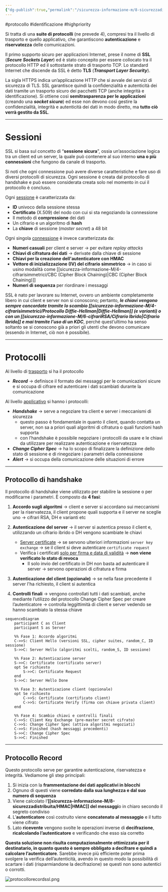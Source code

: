 ```yaml
---
{"dg-publish":true,"permalink":"/sicurezza-informazione-m/8-sicurezzadistribuita/ssl-tls/"}
---
```


#protocollo #identificazione #highpriority 

Si tratta di una **suite di protocolli** (ne prevede 4), compresi tra il livello di trasporto e quello applicativo, che garantiscono **autenticazione** e **riservatezza** delle comunicazioni. 

Il primo supporto sicuro per applicazioni Internet, prese il nome di **SSL** (***Secure Sockets Layer***) ed è stato concepito per essere collocato tra il protocollo HTTP ed il sottostante strato di trasporto TCP. Lo standard Internet che discende da SSL è detto **TLS** (***Transport Layer Security***).

La sigla HTTPS indica un’applicazione HTTP che si avvale dei servizi di sicurezza di TLS. SSL garantisce quindi la confidenzialità e autenticità dei dati tramite un trasporto sicuro dei pacchetti TCP (anche integrità e identificazione). Si ottiene così **semitrasparenza per le applicazioni** (creando una ***socket sicura***) ed esse non devono così gestire la confidenzialità, integrità e autenticità dei dati in modo diretto, ma **tutto ciò verrà gestito da SSL**.

---
# Sessioni 

SSL si basa sul concetto di “**sessione sicura**”, ossia un’associazione logica tra un client ed un server, la quale può contenere al suo interno **una o più connessioni** che fungono da canale di trasporto. 

Si noti che ogni connessione può avere diverse caratteristiche e fare uso di diversi protocolli di sicurezza. Ogni sessione è creata dal protocollo di handshake e può essere considerata creata solo nel momento in cui il protocollo è concluso.

Ogni <u>sessione</u> è caratterizzata da: 
- **ID** univoco della sessione stessa
- **Certificato** (X.509) del nodo con cui si sta negoziando la connessione
- Il metodo di **compressione** dei dati
- Un cifrario e un algoritmo di **hash**
- La **chiave** di sessione (*master secret*) a 48 bit

Ogni singola <u>connessione</u> è invece caratterizzata da:
- **Numeri casuali** per client e server -> per evitare *replay attacks*
- **Chiavi di cifratura dei dati** -> derivate dalla chiave di sessione
- **Chiavi per la creazione dell'autenticatore con HMAC**
- **Vettore di inizializzazione (IV) del cifrario simmetrico** -> in caso si usino modalità come [[sicurezza-informazione-M/4-cifrarisimmetrici/CBC (Cipher Block Chaining)\|CBC (Cipher Block Chaining)]]
- **Numeri di sequenza** per riordinare i messaggi

SSL è nato per lavorare su Internet, ovvero un ambiente completamente libero in cui client e server non si conoscono; pertanto, ***le chiavi vengono sempre concordate tramite lo scambio [[sicurezza-informazione-M/4-cifrarisimmetrici/Protocollo Diffie-Hellman\|Diffie-Hellman]] (e varianti) o con un [[sicurezza-informazione-M/6-cifrariRSA/Cifrario Ibrido\|Cifrario Ibrido]] e mai tramite l’uso di un KDC***, perché quest’ultimo ha senso soltanto se si conoscono già a priori gli utenti che devono comunicare (essendo in Internet, ciò non è possibile). 

---
# Protocolli

Al livello di <u>trasporto</u> si ha il protocollo 
- ***Record*** -> definisce il formato dei messaggi per le comunicazioni sicure e si occupa di cifrare ed autenticare i dati scambiati durante la comunicazione

Al livello <u>applicativo</u> si hanno i protocolli: 
- ***Handshake*** -> serve a negoziare tra client e server i meccanismi di sicurezza 
	- questo passo è fondamentale in quanto il client, quando contatta un server, non sa a priori quali algoritmi di cifratura o quali funzioni hash supporta
	- con l’handshake è possibile negoziare i protocolli da usare e le chiavi da utilizzare per realizzare autenticazione e riservatezza
- ***Change Cipher Spec*** -> ha lo scopo di finalizzare la definizione dello stato di sessione e di rinegoziare i parametri della connessione
- ***Alert*** -> si occupa della comunicazione delle situazioni di errore

---
## Protocollo di handshake

Il protocollo di handshake viene utilizzato per stabilire la sessione o per modificarne i parametri. È composto da **4 fasi**:

1. **Accordo sugli algoritmi** -> client e server si accordano sui meccanismi per la riservatezza, il client propone quali supporta e il server ne sceglie uno -> cifrari RSA, DH e varianti etc

2. **Autenticazione del server** -> il server si autentica presso il client e, utilizzando un cifrario ibrido o DH vengono scambiate le chiavi
	- <u>Server certificate</u> -> se servono ulteriori informazioni `server key exchange` -> se il client si deve autenticare `certificate request`
	- Verifica i certificati <u>solo per firma e data di validità</u> -> **non viene verificato lo stato di revoca**
		- Il solo invio del certificato in DH non basta ad autenticare il server -> servono operazioni di cifratura e firma

3. **Autenticazione del client (opzionale)** -> se nella fase precedente il server l'ha richiesto, il client si autentica

4. **Controlli finali** -> vengono controllati tutti i dati scambiati, anche mediante l’utilizzo del protocollo Change Cipher Spec per creare l’autenticatore -> controlla leggittimità di client e server vedendo se hanno scambiato la stessa chiave

```mermaid
sequenceDiagram
    participant C as Client
    participant S as Server

    %% Fase 1: Accordo algoritmi
    C->>S: Client Hello (versioni SSL, cipher suites, random_C, ID sessione)
    S->>C: Server Hello (algoritmi scelti, random_S, ID sessione)

    %% Fase 2: Autenticazione server
    S->>C: Certificate (certificato server)
    opt Se richiesto
        S->>C: Certificate Request
    end
    S->>C: Server Hello Done

    %% Fase 3: Autenticazione client (opzionale)
    opt Se richiesto
        C->>S: Certificate (certificato client)
        C->>S: Certificate Verify (firma con chiave privata client)
    end

    %% Fase 4: Scambio chiavi e controlli finali
    C->>S: Client Key Exchange (pre-master secret cifrato)
    C->>S: Change Cipher Spec (attiva algoritmi negoziati)
    C->>S: Finished (hash messaggi precedenti)
    S->>C: Change Cipher Spec
    S->>C: Finished

```

---
## Protocollo Record

Questo protocollo serve per garantire autenticazione, riservatezza e integrità. Vediamone gli step principali: 

1. Si inizia con la **frammentazione dei dati applicativi in blocchi**
2. Ognuno di questi viene **corredato dalla sua lunghezza e dal suo numero di sequenza**
3. Viene calcolato l’**[[sicurezza-informazione-M/8-sicurezzadistribuita/HMAC\|HMAC]] del messaggi**o in chiaro secondo il segreto condiviso
4. L’**autenticatore** così costruito viene **concatenato al messaggio** e il tutto viene cifrato
5. Lato **ricevente** vengono svolte le operazioni inverse di **decifrazione**, **ricalcolando l’autenticatore** e verificando che esso sia corretto

**Questa soluzione non risulta computazionalmente ottimizzata per il destinatario, in quanto questo è sempre obbligato a decifrare e quindi a calcolare l’autenticatore**. Sarebbe invece più efficiente poter prima svolgere la verifica dell’autenticità, avendo in questo modo la possibilità di scartare i dati (risparmiandone la decifrazione) se questi non sono autentici o corrotti.

![protocollorecordssl.png](/img/user/sicurezza-informazione-M/immagini/protocollorecordssl.png)

---
